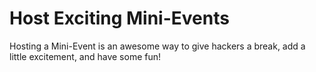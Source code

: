 # Host Exciting Mini-Events

Hosting a Mini-Event is an awesome way to give hackers a break, add a little excitement, and have some fun!

